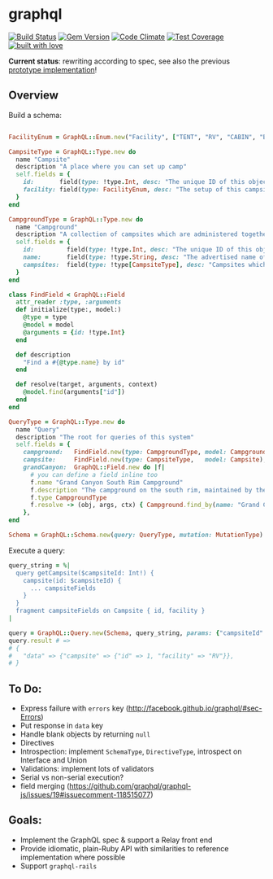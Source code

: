 # graphql

[![Build Status](https://travis-ci.org/rmosolgo/graphql-ruby.svg?branch=master)](https://travis-ci.org/rmosolgo/graphql-ruby)
[![Gem Version](https://badge.fury.io/rb/graphql.svg)](https://rubygems.org/gems/graphql)
[![Code Climate](https://codeclimate.com/github/rmosolgo/graphql-ruby/badges/gpa.svg)](https://codeclimate.com/github/rmosolgo/graphql-ruby)
[![Test Coverage](https://codeclimate.com/github/rmosolgo/graphql-ruby/badges/coverage.svg)](https://codeclimate.com/github/rmosolgo/graphql-ruby)
[![built with love](https://cloud.githubusercontent.com/assets/2231765/6766607/d07992c6-cfc9-11e4-813f-d9240714dd50.png)](http://rmosolgo.github.io/react-badges/)

__Current status__: rewriting according to spec, see also the previous [prototype implementation](https://github.com/rmosolgo/graphql-ruby/tree/74ad3c30a6d8db010ec3856f5871f8a02fcfba42)!

## Overview

Build a schema:

```ruby

FacilityEnum = GraphQL::Enum.new("Facility", ["TENT", "RV", "CABIN", "BACKWOODS"])

CampsiteType = GraphQL::Type.new do
  name "Campsite"
  description "A place where you can set up camp"
  self.fields = {
    id:       field(type: !type.Int, desc: "The unique ID of this object"),
    facility: field(type: FacilityEnum, desc: "The setup of this campsite"),
  }
end

CampgroundType = GraphQL::Type.new do
  name "Campground"
  description "A collection of campsites which are administered together"
  self.fields = {
    id:         field(type: !type.Int, desc: "The unique ID of this object"),
    name:       field(type: !type.String, desc: "The advertised name of this campground"),
    campsites:  field(type: !type[CampsiteType], desc: "Campsites which compose this campground"),
  }
end

class FindField < GraphQL::Field
  attr_reader :type, :arguments
  def initialize(type:, model:)
    @type = type
    @model = model
    @arguments = {id: !type.Int}
  end

  def description
    "Find a #{@type.name} by id"
  end

  def resolve(target, arguments, context)
    @model.find(arguments["id"])
  end
end

QueryType = GraphQL::Type.new do
  name "Query"
  description "The root for queries of this system"
  self.fields = {
    campground:   FindField.new(type: CampgroundType, model: Campground),
    campsite:     FindField.new(type: CampsiteType,   model: Campsite),
    grandCanyon:  GraphQL::Field.new do |f|
      # you can define a field inline too
      f.name "Grand Canyon South Rim Campground"
      f.description "The campground on the south rim, maintained by the NPS"
      f.type CampgroundType
      f.resolve -> (obj, args, ctx) { Campground.find_by(name: "Grand Canyon")}
    },
end

Schema = GraphQL::Schema.new(query: QueryType, mutation: MutationType)
```

Execute a query:

```ruby
query_string = %|
  query getCampsite($campsiteId: Int!) {
    campsite(id: $campsiteId) {
      ... campsiteFields
    }
  }
  fragment campsiteFields on Campsite { id, facility }
|

query = GraphQL::Query.new(Schema, query_string, params: {"campsiteId" => 1})
query.result # =>
# {
#   "data" => {"campsite" => {"id" => 1, "facility" => "RV"}},
# }
```

## To Do:

- Express failure with `errors` key (http://facebook.github.io/graphql/#sec-Errors)
- Put response in `data` key
- Handle blank objects by returning `null`
- Directives
- Introspection: implement `SchemaType`, `DirectiveType`, introspect on Interface and Union
- Validations: implement lots of validators
- Serial vs non-serial execution?
- field merging (https://github.com/graphql/graphql-js/issues/19#issuecomment-118515077)

## Goals:

- Implement the GraphQL spec & support a Relay front end
- Provide idiomatic, plain-Ruby API with similarities to reference implementation where possible
- Support `graphql-rails`

